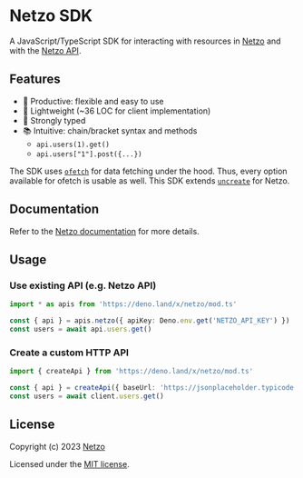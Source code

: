 # Netzo SDK

A JavaScript/TypeScript SDK for interacting with resources in
[Netzo](https://app.netzo.io) and with the
[Netzo API](https://netzo.io/docs/api/introduction).

## Features

- 🚀 Productive: flexible and easy to use
- 🪽 Lightweight (~36 LOC for client implementation)
- 🦾 Strongly typed
- 📚 Intuitive: chain/bracket syntax and methods
  - `api.users(1).get()`
  - `api.users["1"].post({...})`

The SDK uses [`ofetch`](https://github.com/unjs/ofetch) for data fetching under
the hood. Thus, every option available for ofetch is usable as well. This SDK
extends [`uncreate`](https://github.com/johannschopplich/uncreate) for Netzo.

## Documentation

Refer to the
[Netzo documentation](https://netzo.io/docs/getting-started/introduction) for
more details.

## Usage

### Use existing API (e.g. Netzo API)

```ts
import * as apis from 'https://deno.land/x/netzo/mod.ts'

const { api } = apis.netzo({ apiKey: Deno.env.get('NETZO_API_KEY') })
const users = await api.users.get()
```

### Create a custom HTTP API

```ts
import { createApi } from 'https://deno.land/x/netzo/mod.ts'

const { api } = createApi({ baseUrl: 'https://jsonplaceholder.typicode.com' })
const users = await client.users.get()
```

## License

Copyright (c) 2023 [Netzo](https://netzo.io)

Licensed under the [MIT license](../../license).
